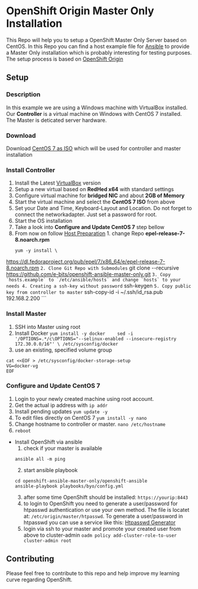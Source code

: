 # OpenShift Origin Master Only Installation

This Repo will help you to setup a OpenShift Master Only Server based on CentOS. In this Repo you can find a host example file for [Ansible](https://www.ansible.com/) to provide a Master Only installation which is probably interesting for testing purposes. The setup process is based on [OpenShift Origin](https://docs.openshift.org/latest/install_config/install/advanced_install.html)

## Setup
### Description
In this example we are using a Windows machine with VirtualBox installed. Our **Controller** is a virtual machine on Windows with CentOS 7 installed. The Master is deticated server hardware.

### Download
Download [CentOS 7 as ISO](http://isoredirect.centos.org/centos/7/isos/x86_64/CentOS-7-x86_64-Minimal-1511.iso) which will be used for controller and master installation

### Install Controller
  1. Install the Latest [VirtualBox](https://www.virtualbox.org/wiki/Downloads) version
  2. Setup a new virtual based on **RedHed x64** with standard settings
  3. Configure virtual machine for **bridged NIC** and about **2GB of Memory**
  4. Start the virtual machine and select the **CentOS 7 ISO** from above
  5. Set your Date and Time, Keyboard-Layout and Location. Do not forget to connect the networkadapter. Just set a password for root.
  6. Start the OS installation
  7. Take a look into **Configure and Update CentOS 7** step bellow
  8. From now on follow [Host Preparation](https://docs.openshift.org/latest/install_config/install/host_preparation.html)
    1. change Repo **epel-release-7-8.noarch.rpm**
      ```
      yum -y install \
  https://dl.fedoraproject.org/pub/epel/7/x86_64/e/epel-release-7-8.noarch.rpm
      ```
    2. Clone Git Repo with Submodules
      ```
      git clone --recursive  https://github.com/e-bits/openshift-ansible-master-only.git
      ```
    3. Copy `hosts.example` to `/etc/ansible/hosts` and change `hosts` to your needs
    4. Creating a ssh-key without password
      ```
      ssh-keygen
      ```
    5. Copy public key from controller to master
      ```
      ssh-copy-id -i ~/.ssh/id_rsa.pub 192.168.2.200
      ```

### Install Master
  1. SSH into Master using root
  2. Install Docker
    ```
    yum install -y docker    
    ```
    ```
    sed -i '/OPTIONS=.*/c\OPTIONS="--selinux-enabled --insecure-registry 172.30.0.0/16"' \
/etc/sysconfig/docker
    ```
  3. use an existing, specified volume group
  ```
  cat <<EOF > /etc/sysconfig/docker-storage-setup
VG=docker-vg
EOF
```

### Configure and Update CentOS 7
  1. Login to your newly created machine using root account.
  2. Get the actual ip address with `ip addr`
  3. Install pending updates `yum update -y`
  4. To edit files directly on CentOS 7 `yum install -y nano`
  5. Change hostname to controller or master. `nano /etc/hostname`
  6. `reboot`

- Install OpenShift via ansible
  1. check if your master is available
    ```
    ansible all -m ping
    ```
  2. start ansible playbook
    ```
    cd openshift-ansible-master-only/openshift-ansible
    ansible-playbook playbooks/byo/config.yml
    ```
  3. after some time OpenShift should be installed: `https://yourip:8443`
  4. to login to OpenShift you need to generate a user/password for htpasswd authentication or use your own method. The file is locatet at: `/etc/origin/master/htpasswd`. To generate a user/password in htpasswd you can use a service like this: [Htpasswd Generator](http://www.htaccesstools.com/htpasswd-generator/)
  5. login via ssh to your master and promote your created user from above to cluster-admin `oadm policy add-cluster-role-to-user cluster-admin root`

## Contributing
Please feel free to contribute to this repo and help improve my learning curve regarding OpenShift.
